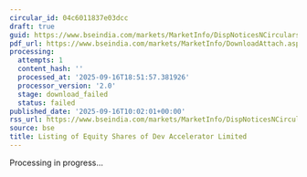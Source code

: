 ```yaml
---
circular_id: 04c6011837e03dcc
draft: true
guid: https://www.bseindia.com/markets/MarketInfo/DispNoticesNCirculars.aspx?Noticeid={80BF9A34-C440-454D-883E-24E95FBC946C}&noticeno=20250916-20&dt=09/16/2025&icount=20&totcount=79&flag=0
pdf_url: https://www.bseindia.com/markets/MarketInfo/DownloadAttach.aspx?id=20250916-20&attachedId=
processing:
  attempts: 1
  content_hash: ''
  processed_at: '2025-09-16T18:51:57.381926'
  processor_version: '2.0'
  stage: download_failed
  status: failed
published_date: '2025-09-16T10:02:01+00:00'
rss_url: https://www.bseindia.com/markets/MarketInfo/DispNoticesNCirculars.aspx?Noticeid={80BF9A34-C440-454D-883E-24E95FBC946C}&noticeno=20250916-20&dt=09/16/2025&icount=20&totcount=79&flag=0
source: bse
title: Listing of Equity Shares of Dev Accelerator Limited
---
```


Processing in progress...